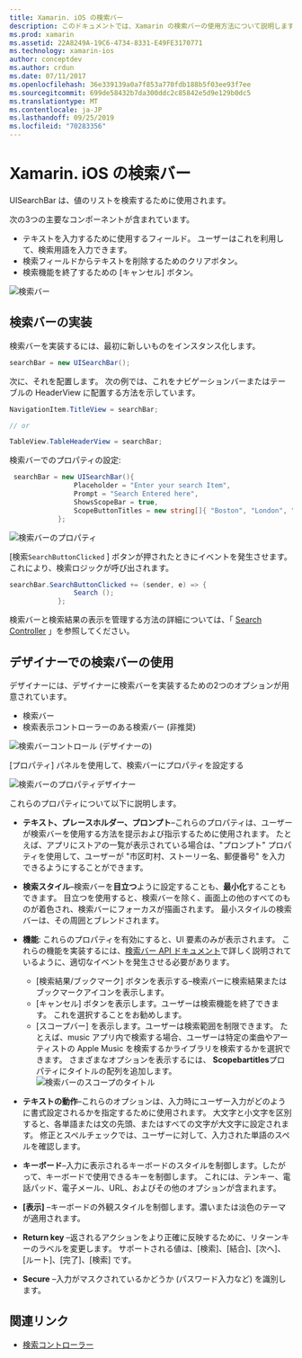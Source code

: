 ```yaml
---
title: Xamarin. iOS の検索バー
description: このドキュメントでは、Xamarin の検索バーの使用方法について説明します。 検索バーをプログラムおよびストーリーボードで作成する方法について説明します。
ms.prod: xamarin
ms.assetid: 22A8249A-19C6-4734-8331-E49FE3170771
ms.technology: xamarin-ios
author: conceptdev
ms.author: crdun
ms.date: 07/11/2017
ms.openlocfilehash: 36e339139a0a7f853a770fdb188b5f03ee93f7ee
ms.sourcegitcommit: 699de58432b7da300ddc2c85842e5d9e129b0dc5
ms.translationtype: MT
ms.contentlocale: ja-JP
ms.lasthandoff: 09/25/2019
ms.locfileid: "70283356"
---
```

# <a name="search-bars-in-xamarinios"></a>Xamarin. iOS の検索バー

UISearchBar は、値のリストを検索するために使用されます。

次の3つの主要なコンポーネントが含まれています。

- テキストを入力するために使用するフィールド。 ユーザーはこれを利用して、検索用語を入力できます。
- 検索フィールドからテキストを削除するためのクリアボタン。
- 検索機能を終了するための [キャンセル] ボタン。

![検索バー](searchbar-images/image1.png)

## <a name="implementing-the-search-bar"></a>検索バーの実装

検索バーを実装するには、最初に新しいものをインスタンス化します。

```csharp
searchBar = new UISearchBar();
```

次に、それを配置します。 次の例では、これをナビゲーションバーまたはテーブルの HeaderView に配置する方法を示しています。

```csharp
NavigationItem.TitleView = searchBar;

// or

TableView.TableHeaderView = searchBar;
```

検索バーでのプロパティの設定:

```csharp
 searchBar = new UISearchBar(){
                Placeholder = "Enter your search Item",
                Prompt = "Search Entered here",
                ShowsScopeBar = true,
                ScopeButtonTitles = new string[]{ "Boston", "London", "SF" },
            };
```

![検索バーのプロパティ](searchbar-images/image6.png)

[検索`SearchButtonClicked` ] ボタンが押されたときにイベントを発生させます。 これにより、検索ロジックが呼び出されます。

```csharp
searchBar.SearchButtonClicked += (sender, e) => {
                Search ();
            };
```

検索バーと検索結果の表示を管理する方法の詳細については、「 [Search Controller](https://github.com/xamarin/recipes/tree/master/Recipes/ios/content_controls/search-controller) 」を参照してください。

## <a name="using-the-search-bar-in-the-designer"></a>デザイナーでの検索バーの使用

デザイナーには、デザイナーに検索バーを実装するための2つのオプションが用意されています。

- 検索バー
- 検索表示コントローラーのある検索バー (非推奨)

![検索バーコントロール (デザイナーの)](searchbar-images/image2.png)

[プロパティ] パネルを使用して、検索バーにプロパティを設定する

![検索バーのプロパティデザイナー](searchbar-images/image3.png)

これらのプロパティについて以下に説明します。

- **テキスト、プレースホルダー、プロンプト**–これらのプロパティは、ユーザーが検索バーを使用する方法を提示および指示するために使用されます。 たとえば、アプリにストアの一覧が表示されている場合は、"プロンプト" プロパティを使用して、ユーザーが "市区町村、ストーリー名、郵便番号" を入力できるようにすることができます。
- **検索スタイル**–検索バーを**目立つ**ように設定することも、**最小化**することもできます。 目立つを使用すると、検索バーを除く、画面上の他のすべてのものが着色され、検索バーにフォーカスが描画されます。 最小スタイルの検索バーは、その周囲とブレンドされます。
- **機能**: これらのプロパティを有効にすると、UI 要素のみが表示されます。 これらの機能を実装するには、[検索バー API ドキュメント](xref:UIKit.UISearchBar)で詳しく説明されているように、適切なイベントを発生させる必要があります。
  - [検索結果/ブックマーク] ボタンを表示する–検索バーに検索結果またはブックマークアイコンを表示します。
  - [キャンセル] ボタンを表示します。ユーザーは検索機能を終了できます。 これを選択することをお勧めします。
  - [スコープバー] を表示します。ユーザーは検索範囲を制限できます。 たとえば、music アプリ内で検索する場合、ユーザーは特定の楽曲やアーティストの Apple Music を検索するかライブラリを検索するかを選択できます。 さまざまなオプションを表示するには、 **Scopebartitles**プロパティにタイトルの配列を追加します。
  ![検索バーのスコープのタイトル](searchbar-images/image4.png)

- **テキストの動作**–これらのオプションは、入力時にユーザー入力がどのように書式設定されるかを指定するために使用されます。 大文字と小文字を区別すると、各単語または文の先頭、またはすべての文字が大文字に設定されます。 修正とスペルチェックでは、ユーザーに対して、入力された単語のスペルを確認します。
- **キーボード**–入力に表示されるキーボードのスタイルを制御します。したがって、キーボードで使用できるキーを制御します。 これには、テンキー、電話パッド、電子メール、URL、およびその他のオプションが含まれます。
- **[表示]** –キーボードの外観スタイルを制御します。濃いまたは淡色のテーマが適用されます。
- **Return key** –返されるアクションをより正確に反映するために、リターンキーのラベルを変更します。 サポートされる値は、[検索]、[結合]、[次へ]、[ルート]、[完了]、[検索] です。
- **Secure** –入力がマスクされているかどうか (パスワード入力など) を識別します。

## <a name="related-links"></a>関連リンク

- [検索コントローラー](https://github.com/xamarin/recipes/tree/master/Recipes/ios/content_controls/search-controller)

